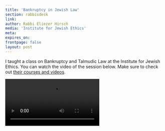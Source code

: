 ```yaml
---
title: 'Bankruptcy in Jewish Law'
section: rabbisdesk
link:
author: Rabbi Eliezer Hirsch
media: 'Institute for Jewish Ethics'
meta:
expires_on:
frontpage: false
layout: post
---
```


I taught a class on Bankruptcy and Talmudic Law at the Institute for Jewish Ethics. You can watch the video of the session below. Make sure to check out [their courses and videos](http://www.ijethics.org).

<video controls preload="metadata">
  <source src="https://archive.org/download/bankruptcy_ethics/bankruptcy_ethics_492.mp4" type="video/mp4">
  <iframe src="https://archive.org/embed/bankruptcy_ethics" width="640" height="480" frameborder="0" webkitallowfullscreen="true" mozallowfullscreen="true" allowfullscreen></iframe>
</video>

